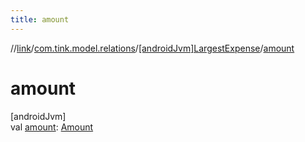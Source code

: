 ```yaml
---
title: amount
---
```

//[link](../../../index.html)/[com.tink.model.relations](../index.html)/[[androidJvm]LargestExpense](index.html)/[amount](amount.html)



# amount



[androidJvm]\
val [amount](amount.html): [Amount](../../com.tink.model.misc/[android-jvm]-amount/index.html)




